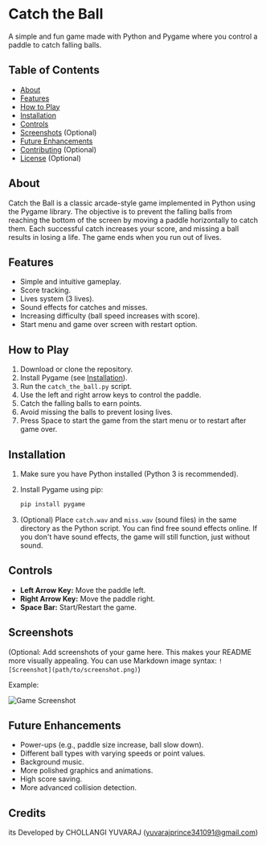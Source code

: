# Catch the Ball

A simple and fun game made with Python and Pygame where you control a paddle to catch falling balls.

## Table of Contents

*   [About](#about)
*   [Features](#features)
*   [How to Play](#how-to-play)
*   [Installation](#installation)
*   [Controls](#controls)
*   [Screenshots](#screenshots) (Optional)
*   [Future Enhancements](#future-enhancements)
*   [Contributing](#contributing) (Optional)
*   [License](#license) (Optional)

## About

Catch the Ball is a classic arcade-style game implemented in Python using the Pygame library. The objective is to prevent the falling balls from reaching the bottom of the screen by moving a paddle horizontally to catch them. Each successful catch increases your score, and missing a ball results in losing a life. The game ends when you run out of lives.

## Features

*   Simple and intuitive gameplay.
*   Score tracking.
*   Lives system (3 lives).
*   Sound effects for catches and misses.
*   Increasing difficulty (ball speed increases with score).
*   Start menu and game over screen with restart option.

## How to Play

1.  Download or clone the repository.
2.  Install Pygame (see [Installation](#installation)).
3.  Run the `catch_the_ball.py` script.
4.  Use the left and right arrow keys to control the paddle.
5.  Catch the falling balls to earn points.
6.  Avoid missing the balls to prevent losing lives.
7.  Press Space to start the game from the start menu or to restart after game over.

## Installation

1.  Make sure you have Python installed (Python 3 is recommended).
2.  Install Pygame using pip:

    ```bash
    pip install pygame
    ```

3.  (Optional) Place `catch.wav` and `miss.wav` (sound files) in the same directory as the Python script. You can find free sound effects online. If you don't have sound effects, the game will still function, just without sound.

## Controls

*   **Left Arrow Key:** Move the paddle left.
*   **Right Arrow Key:** Move the paddle right.
*   **Space Bar:** Start/Restart the game.

## Screenshots

(Optional: Add screenshots of your game here. This makes your README more visually appealing. You can use Markdown image syntax: `![Screenshot](path/to/screenshot.png)`)

Example:

![Game Screenshot](screenshot.png)

## Future Enhancements

*   Power-ups (e.g., paddle size increase, ball slow down).
*   Different ball types with varying speeds or point values.
*   Background music.
*   More polished graphics and animations.
*   High score saving.
*   More advanced collision detection.

  
##  Credits

its Developed by CHOLLANGI YUVARAJ (yuvarajprince341091@gmail.com)
